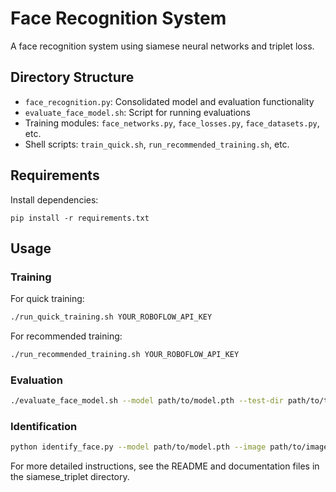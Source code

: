 # Face Recognition System

A face recognition system using siamese neural networks and triplet loss.

## Directory Structure

- `face_recognition.py`: Consolidated model and evaluation functionality
- `evaluate_face_model.sh`: Script for running evaluations
- Training modules: `face_networks.py`, `face_losses.py`, `face_datasets.py`, etc.
- Shell scripts: `train_quick.sh`, `run_recommended_training.sh`, etc.

## Requirements

Install dependencies:
```
pip install -r requirements.txt
```

## Usage

### Training

For quick training:
```bash
./run_quick_training.sh YOUR_ROBOFLOW_API_KEY
```

For recommended training:
```bash
./run_recommended_training.sh YOUR_ROBOFLOW_API_KEY
```

### Evaluation

```bash
./evaluate_face_model.sh --model path/to/model.pth --test-dir path/to/test/dir
```

### Identification

```bash
python identify_face.py --model path/to/model.pth --image path/to/image.jpg
```

For more detailed instructions, see the README and documentation files in the siamese_triplet directory.
